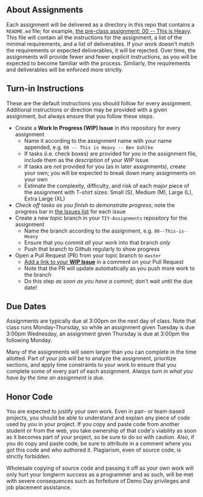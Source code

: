 ## About Assignments

Each assignment will be delivered as a directory in this repo that contains a `README.md` file; for example, [the pre-class assignment: 00 -- This is Heavy](https://github.com/TheIronYard--Orlando/2015--SUMMER--iOS/tree/master/Homework/00--This-is-Heavy). This file will contain all the instructions for the assignment, a list of the minimal requirements, and a list of deliverables. If your work doesn't match the requirements or expected deliverables, it will be rejected. Over time, the assignments will provide fewer and fewer explicit instructions, as you will be expected to become familiar with the process. Similarly, the requirements and deliverables will be enforced more strictly.

## Turn-in Instructions

These are the default instructions you should follow for every assignment. Additional instructions or direction may be provided with a given assignment, but always ensure that you follow these steps.

* Create a **Work In Progress (WIP) Issue** in _this_ repository for every assignment
    * Name it according to the assignment name with your name appended, e.g. `00 -- This is Heavy -- Ben Gohlke`
    * If tasks (i.e. check boxes) are provided for you in the assignment file, include them as the _description_ of your WIP Issue
    * If tasks are _not_ provided for you (as in later assignments), create your own; you will be expected to break down many assignments on your own
    * Estimate the complexity, difficulty, and risk of each major piece of the assignment with T-shirt sizes: Small (S), Medium (M), Large (L), Extra Large (XL)
* _Check off tasks as you finish to demonstrate progress_; note the progress bar in [the Issues list](https://github.com/TheIronYard--Orlando/2015--SUMMER--iOS/issues) for each issue
* Create a new _topic_ branch in your `TIY-Assignments` repository for the assignment
    * Name the branch according to the assignment, e.g. `00--This-is-Heavy`
    * Ensure that you commit _all_ your work into that branch _only_
    * Push that branch to Github regularly to show progress
* Open a Pull Request (PR) from your topic branch to `master`
    * [Add a link to your **WIP Issue**](https://help.github.com/articles/writing-on-github/#references) in a comment on your Pull Request
    * Note that the PR will update automatically as you push more work to the branch
    * Do this step _as soon as you have a commit_; don't wait until the due date!

## Due Dates

Assignments are typically due at 3:00pm on the next day of class. Note that class runs Monday-Thursday, so while an assignment given Tuesday is due 3:00pm Wednesday, an assignment given Thursday is due at 3:00pm the following Monday.

Many of the assignments will seem larger than you can complete in the time allotted. Part of your job will be to analyze the assignment, prioritize sections, and apply time constraints to your work to ensure that you complete some of every part of each assignment. *Always turn in what you have by the time an assignment is due.* 

## Honor Code

You are expected to justify your own work. Even in pair- or team-based projects, you should be able to understand and explain any piece of code used by you in your project. If you copy and paste code from another student or from the web, you take ownership of that code's viability as soon as it becomes part of your project, so be sure to do so with caution. Also, if you do copy and paste code, be sure to attribute in a comment where you got this code and who authored it. Plagiarism, even of source code, is strictly forbidden.

Wholesale copying of source code and passing it off as your own work will only hurt your longterm success as a programmer and as such, will be met with severe consequences such as forfeiture of Demo Day privileges and job placement assistance.
